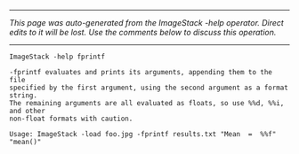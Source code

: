
---

_This page was auto-generated from the ImageStack -help operator. Direct edits to it will be lost. Use the comments below to discuss this operation._

---

```
ImageStack -help fprintf

-fprintf evaluates and prints its arguments, appending them to the file
specified by the first argument, using the second argument as a format string.
The remaining arguments are all evaluated as floats, so use %%d, %%i, and other
non-float formats with caution.

Usage: ImageStack -load foo.jpg -fprintf results.txt "Mean  =  %%f" "mean()"
```